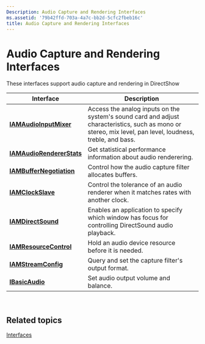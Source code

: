 ```yaml
---
Description: Audio Capture and Rendering Interfaces
ms.assetid: '79b42ffd-703a-4a7c-bb2d-5cfc2fbeb16c'
title: Audio Capture and Rendering Interfaces
---
```


# Audio Capture and Rendering Interfaces

These interfaces support audio capture and rendering in DirectShow



| Interface                                              | Description                                                                                                                                               |
|--------------------------------------------------------|-----------------------------------------------------------------------------------------------------------------------------------------------------------|
| [**IAMAudioInputMixer**](iamaudioinputmixer.md)       | Access the analog inputs on the system's sound card and adjust characteristics, such as mono or stereo, mix level, pan level, loudness, treble, and bass. |
| [**IAMAudioRendererStats**](iamaudiorendererstats.md) | Get statistical performance information about audio renderering.                                                                                          |
| [**IAMBufferNegotiation**](iambuffernegotiation.md)   | Control how the audio capture filter allocates buffers.                                                                                                   |
| [**IAMClockSlave**](iamclockslave.md)                 | Control the tolerance of an audio renderer when it matches rates with another clock.                                                                      |
| [**IAMDirectSound**](iamdirectsound.md)               | Enables an application to specify which window has focus for controlling DirectSound audio playback.                                                      |
| [**IAMResourceControl**](iamresourcecontrol.md)       | Hold an audio device resource before it is needed.                                                                                                        |
| [**IAMStreamConfig**](iamstreamconfig.md)             | Query and set the capture filter's output format.                                                                                                         |
| [**IBasicAudio**](ibasicaudio.md)                     | Set audio output volume and balance.                                                                                                                      |



 

## Related topics

<dl> <dt>

[Interfaces](interfaces.md)
</dt> </dl>

 

 



